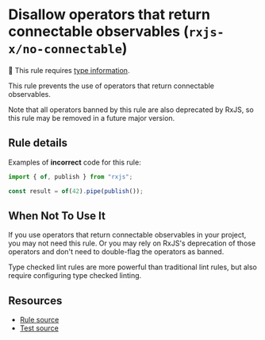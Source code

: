 # Disallow operators that return connectable observables (`rxjs-x/no-connectable`)

💭 This rule requires [type information](https://typescript-eslint.io/linting/typed-linting).

<!-- end auto-generated rule header -->

This rule prevents the use of operators that return connectable observables.

Note that all operators banned by this rule are also deprecated by RxJS,
so this rule may be removed in a future major version.

## Rule details

Examples of **incorrect** code for this rule:

```ts
import { of, publish } from "rxjs";

const result = of(42).pipe(publish());
```

## When Not To Use It

If you use operators that return connectable observables in your project, you may not need this rule.
Or you may rely on RxJS's deprecation of those operators and don't need to double-flag the operators as banned.

Type checked lint rules are more powerful than traditional lint rules, but also require configuring type checked linting.

## Resources

- [Rule source](https://github.com/JasonWeinzierl/eslint-plugin-rxjs-x/blob/main/src/rules/no-connectable.ts)
- [Test source](https://github.com/JasonWeinzierl/eslint-plugin-rxjs-x/blob/main/tests/rules/no-connectable.test.ts)
